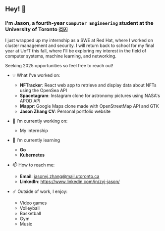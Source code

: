 ## Hey! 👋

### I'm Jason, a fourth-year `Computer Engineering` student at the University of Toronto 🇨🇦

I just wrapped up my internship as a SWE at Red Hat, where I worked on cluster management and security. I will return back to school for my final year at UofT this fall, where I'll be exploring my interest in the field of computer systems, machine learning, and networking.

Seeking 2025 opportunities so feel free to reach out!

- 💡 What I've worked on:
  - **NFTracker**: React web app to retrieve and display data about NFTs using the OpenSea API 
  - **Spacetagram**: Instagram clone for astronomy pictures using NASA's APOD API
  - **Mappr**: Google Maps clone made with OpenStreetMap API and GTK
  - **Jason Zhang CV**: Personal portfolio website

- 🔭 I’m currently working on:
  - My internship

- 🌱 I’m currently learning 
  - **Go**
  - **Kubernetes**

- 📫 How to reach me:
  - **Email**: jasonyj.zhang@mail.utoronto.ca
  - **LinkedIn**: https://www.linkedin.com/in/zyj-jason/
  
- ☄️ Outside of work, I enjoy:
  - Video games
  - Volleyball
  - Basketball
  - Gym
  - Music
